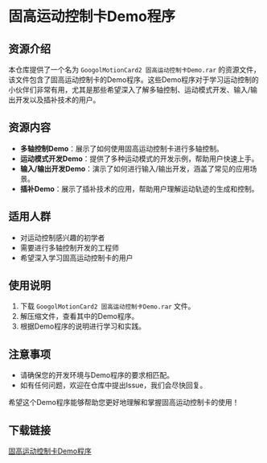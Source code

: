 # 固高运动控制卡Demo程序

## 资源介绍

本仓库提供了一个名为 `GoogolMotionCard2 固高运动控制卡Demo.rar` 的资源文件，该文件包含了固高运动控制卡的Demo程序。这些Demo程序对于学习运动控制的小伙伴们非常有用，尤其是那些希望深入了解多轴控制、运动模式开发、输入/输出开发以及插补技术的用户。

## 资源内容

- **多轴控制Demo**：展示了如何使用固高运动控制卡进行多轴控制。
- **运动模式开发Demo**：提供了多种运动模式的开发示例，帮助用户快速上手。
- **输入/输出开发Demo**：演示了如何进行输入/输出开发，涵盖了常见的应用场景。
- **插补Demo**：展示了插补技术的应用，帮助用户理解运动轨迹的生成和控制。

## 适用人群

- 对运动控制感兴趣的初学者
- 需要进行多轴控制开发的工程师
- 希望深入学习固高运动控制卡的用户

## 使用说明

1. 下载 `GoogolMotionCard2 固高运动控制卡Demo.rar` 文件。
2. 解压缩文件，查看其中的Demo程序。
3. 根据Demo程序的说明进行学习和实践。

## 注意事项

- 请确保您的开发环境与Demo程序的要求相匹配。
- 如有任何问题，欢迎在仓库中提出Issue，我们会尽快回复。

希望这个Demo程序能够帮助您更好地理解和掌握固高运动控制卡的使用！

## 下载链接

[固高运动控制卡Demo程序](https://pan.quark.cn/s/8b1f33e175aa)